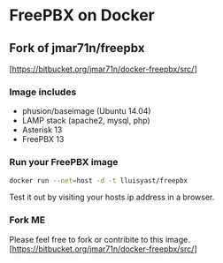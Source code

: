 # FreePBX on Docker
## Fork of jmar71n/freepbx
[https://bitbucket.org/jmar71n/docker-freepbx/src/]

### Image includes

 * phusion/baseimage (Ubuntu 14.04)
 * LAMP stack (apache2, mysql, php)
 * Asterisk 13
 * FreePBX 13
 


### Run your FreePBX image
```bash
docker run --net=host -d -t lluisyast/freepbx
```

Test it out by visiting your hosts ip address in a browser.

### Fork ME

Please feel free to fork or contribite to this image.
[https://bitbucket.org/jmar71n/docker-freepbx/src/]
